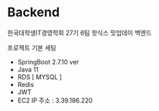 # Backend
한국대학생IT경영학회 27기 6팀 핫식스 밋업데이 백엔드

프로젝트 기본 세팅

- SpringBoot 2.7.10 ver
- Java 11
- RDS [ MYSQL ]
- Redis
- JWT
- EC2 IP 주소 : 3.39.186.220


